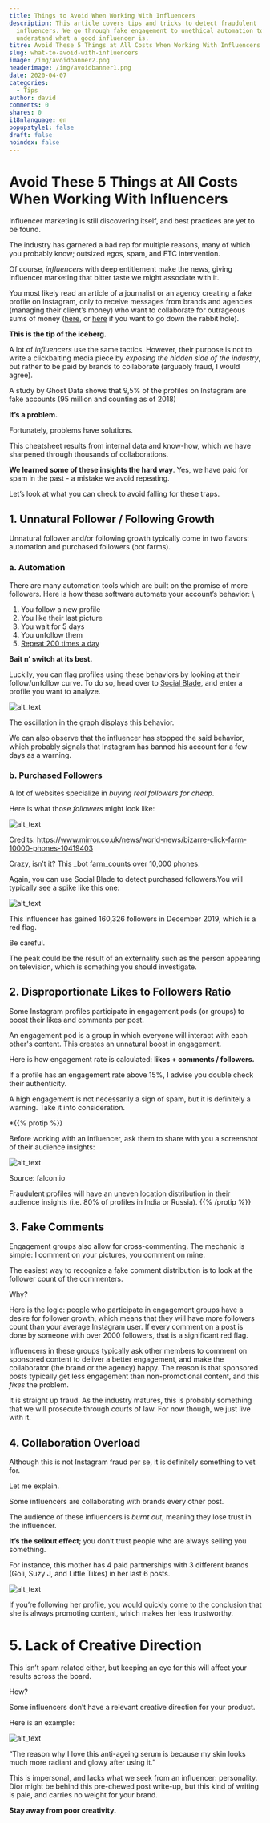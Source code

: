 ```yaml
---
title: Things to Avoid When Working With Influencers
description: This article covers tips and tricks to detect fraudulent
  influencers. We go through fake engagement to unethical automation to help you
  understand what a good influencer is.
titre: Avoid These 5 Things at All Costs When Working With Influencers
slug: what-to-avoid-with-influencers
image: /img/avoidbanner2.png
headerimage: /img/avoidbanner1.png
date: 2020-04-07
categories:
  - Tips
author: david
comments: 0
shares: 0
i18nlanguage: en
popupstyle1: false
draft: false
noindex: false
---
```

# Avoid These 5 Things at All Costs When Working With Influencers

Influencer marketing is still discovering itself, and best practices are yet to be found. 

The industry has garnered a bad rep for multiple reasons, many of which you probably know; outsized egos, spam, and FTC intervention.

Of course, *influencers* with deep entitlement make the news, giving influencer marketing that bitter taste we might associate with it.

You most likely read an article of a journalist or an agency creating a fake profile on Instagram, only to receive messages from brands and agencies (managing their client’s money) who want to collaborate for outrageous sums of money ([here](https://nymag.com/intelligencer/2017/08/fake-instagram-account-earns-sponsored-influencer-money.html), or [here](https://www.boredpanda.com/fake-instagram-influencer-followers-bots-mediakix/?utm_source=google&utm_medium=organic&utm_campaign=organic) if you want to go down the rabbit hole).

**This is the tip of the iceberg.** 

A lot of *influencers* use the same tactics. However, their purpose is not to write a clickbaiting media piece by *exposing the hidden side of the industry*, but rather to be paid by brands to collaborate (arguably fraud, I would agree).

A study by Ghost Data shows that 9,5% of the profiles on Instagram are fake accounts (95 million and counting as of 2018)

**It’s a problem.**

Fortunately, problems have solutions.

This cheatsheet results from internal data and know-how, which we have sharpened through thousands of collaborations. 

**We learned some of these insights the hard way**. Yes, we have paid for spam in the past - a mistake we avoid repeating.

Let’s look at what you can check to avoid falling for these traps.

## 1. Unnatural Follower / Following Growth

Unnatural follower and/or following growth typically come in two flavors: automation and purchased followers (bot farms).

### a. Automation

There are many automation tools which are built on the promise of more followers. Here is how these software automate your account’s behavior: \

1. You follow a new profile
2. You like their last picture
3. You wait for 5 days
4. You unfollow them
5. <span style="text-decoration:underline;"><span style="text-decoration:underline;">Repeat 200 times a day</span>

**Bait n’ switch at its best.**

Luckily, you can flag profiles using these behaviors by looking at their follow/unfollow curve. To do so, head over to [Social Blade](https://socialblade.com/), and enter a profile you want to analyze.

![alt_text](/img/avoid6.png "image_tooltip")

The oscillation in the graph displays this behavior.

We can also observe that the influencer has stopped the said behavior, which probably signals that Instagram has banned his account for a few days as a warning.

### b. Purchased Followers

A lot of websites specialize in *buying real followers for cheap*.

Here is what those *followers* might look like:

![alt_text](/img/avoid4.png "image_tooltip")

Credits: <https://www.mirror.co.uk/news/world-news/bizarre-click-farm-10000-phones-10419403>

Crazy, isn’t it? This _bot farm_counts over 10,000 phones.

Again, you can use Social Blade to detect purchased followers.You will typically see a spike like this one:

![alt_text](/img/avoid8.png "image_tooltip")

This influencer has gained 160,326 followers in December 2019, which is a red flag.

Be careful.

The peak could be the result of an externality such as the person appearing on television, which is something you should investigate. 

## 2. Disproportionate Likes to Followers Ratio

Some Instagram profiles participate in engagement pods (or groups) to boost their likes and comments per post. 

An engagement pod is a group in which everyone will interact with each other's content. This creates an unnatural boost in engagement. 

Here is how engagement rate is calculated: **likes + comments / followers.**

If a profile has an engagement rate above 15%, I advise you double check their authenticity.

A high engagement is not necessarily a sign of spam, but it is definitely a warning. Take it into consideration.

\*{{% protip %}}

Before working with an influencer, ask them to share with you a screenshot of their audience insights:

![alt_text](/img/avoid3.png "image_tooltip")

Source: falcon.io

Fraudulent profiles will have an uneven location distribution in their audience insights (i.e. 80% of profiles in India or Russia). {{% /protip %}}

## 3. Fake Comments

Engagement groups also allow for cross-commenting. The mechanic is simple: I comment on your pictures, you comment on mine.

The easiest way to recognize a fake comment distribution is to look at the follower count of the commenters.

Why?

Here is the logic: people who participate in engagement groups have a desire for follower growth, which means that they will have more followers count than your average Instagram user. If every comment on a post is done by someone with over 2000 followers, that is a significant red flag.

Influencers in these groups typically ask other members to comment on sponsored content to deliver a better engagement, and make the collaborator (the brand or the agency) happy. The reason is that sponsored posts typically get less engagement than non-promotional content, and this *fixes* the problem. 

It is straight up fraud. As the industry matures, this is probably something that we will prosecute through courts of law. For now though, we just live with it.

## 4. Collaboration Overload

Although this is not Instagram fraud per se, it is definitely something to vet for.

Let me explain.

Some influencers are collaborating with brands every other post. 

The audience of these influencers is *burnt out*, meaning they lose trust in the influencer. 

**It’s the sellout effect**; you don’t trust people who are always selling you something.

For instance, this mother has 4 paid partnerships with 3 different brands (Goli, Suzy J, and Little Tikes) in her last 6 posts.

![alt_text](/img/avoid2.png "image_tooltip")

If you’re following her profile, you would quickly come to the conclusion that she is always promoting content, which makes her less trustworthy.

# 5. Lack of Creative Direction

This isn’t spam related either, but keeping an eye for this will affect your results across the board.

How?

Some influencers don’t have a relevant creative direction for your product.

Here is an example:  

![alt_text](/img/avoid1.png "image_tooltip")

“The reason why I love this anti-ageing serum is because my skin looks much more radiant and glowy after using it.”

This is impersonal, and lacks what we seek from an influencer: personality. Dior might be behind this pre-chewed post write-up, but this kind of writing is pale, and carries no weight for your brand.

**Stay away from poor creativity.**

<!-- Docs to Markdown version 1.0β21 -->